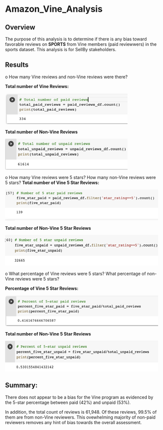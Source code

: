 # Amazon_Vine_Analysis

## Overview
The purpose of this analysis is to determine if there is any bias toward favorable reviews on **SPORTS** from Vine members (paid reviewwers) in the sports dataset. This analysis is for SellBy stakeholders.

## Results
o	How many Vine reviews and non-Vine reviews were there?

**Total number of Vine Reviews:**

<img src="images/total_paid_reviews.png" width="400" height="100"/>  

**Total number of Non-Vine Reviews**

<img src="images/total_unpaid_reviews.png" width="400" height="100"/> 

o	How many Vine reviews were 5 stars? How many non-Vine reviews were 5 stars?
**Total number of Vine 5 Star Reviews:**

<img src="images/five_star_paid_reviews.png" width="500" height="100"/>  

**Total number of Non-Vine 5 Star Reviews**

<img src="images/five_star_unpaid_reviews.png" width="500" height="100"/> 

o	What percentage of Vine reviews were 5 stars? What percentage of non-Vine reviews were 5 stars?

**Percentage of Vine 5 Star Reviews:**

<img src="images/percent_five_star_paid.png" width="500" height="100"/>  

**Total number of Non-Vine 5 Star Reviews**

<img src="images/percent_five_star_unpaid.png" width="500" height="100"/> 


## Summary: 

There does not appear to be a bias for the Vine program as evidenced by the 5-star percentage between paid (42%) and unpaid (53%). 

In addition, the total count of reviews is 61,948. Of these reviews, 99.5% of them are from non-Vine reviewers. This ovewhelming majority of non-paid reviewers removes any hint of bias towards the overall assessment.

